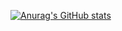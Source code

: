 [![Anurag's GitHub stats](https://github-readme-stats.vercel.app/api?username=enzo-inc)](https://github.com/anuraghazra/github-readme-stats)
